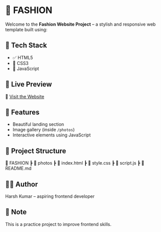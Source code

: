# 👗 FASHION

Welcome to the **Fashion Website Project** – a stylish and responsive web template built using:

## 🧠 Tech Stack

- ✅ HTML5
- 🎨 CSS3
- 🧠 JavaScript

## 🚀 Live Preview

🔗 [Visit the Website](https://013harsh.github.io/FASHION/)

## 📸 Features
- Beautiful landing section
- Image gallery (inside `/photos`)
- Interactive elements using JavaScript

## 📂 Project Structure
📁 FASHION
┣ 📁 photos
┣ 📜 index.html
┣ 📜 style.css
┣ 📜 script.js
┣ 📜 README.md


## 🧑‍💻 Author
Harsh Kumar – aspiring frontend developer

## 📌 Note
This is a practice project to improve frontend skills.

